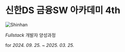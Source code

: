 # 신한DS 금융SW 아카데미 4th

![Shinhan](https://github.com/user-attachments/assets/6b671152-51b1-4313-8b25-dc40ef90bc6c)


*Fullstack* 개발자 양성과정

for *2024. 09. 25. ~ 2025. 03. 25.*
